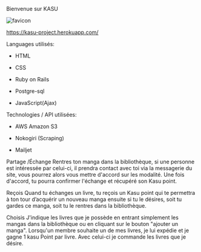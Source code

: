 Bienvenue sur KASU

![favicon](https://user-images.githubusercontent.com/58010300/101910191-e105a280-3bbe-11eb-891e-989831b554ec.png)

https://kasu-project.herokuapp.com/

Languages utilisés:

* HTML

* CSS 

* Ruby on Rails

* Postgre-sql

* JavaScript(Ajax)

Technologies / API utilisées:

 * AWS Amazon S3

 * Nokogiri (Scraping)

 * Mailjet

 Partage /Échange
Rentres ton manga dans la bibliothèque, si une personne est intéressée par celui-ci, il prendra contact avec toi via la messagerie du site, vous pourrez alors vous mettre d'accord sur les modalité. Une fois d'accord,
tu pourra confirmer l'échange et récupéré son Kasu point.

Reçois
Quand tu échanges un livre, tu reçois un Kasu point qui te permettra à ton tour d’acquérir un nouveau manga ensuite si tu le désires, soit tu gardes ce manga, soit tu le rentres dans la bibliothèque.

Choisis
J'indique les livres que je possède en entrant simplement les mangas dans la bibliothèque ou en cliquant sur le bouton "ajouter un manga". Lorsqu'un membre souhaite un de mes livres, je lui expédie et je gagne 1 kasu Point par livre. Avec celui-ci je commande les livres que je désire.

